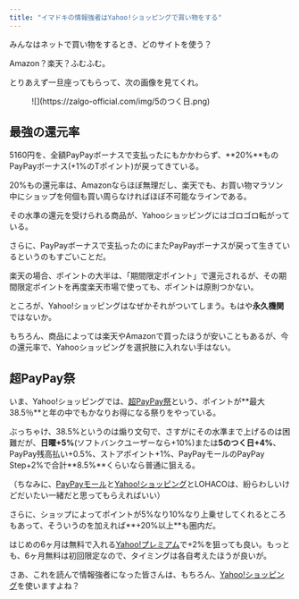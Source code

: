 ```yaml
---
title: "イマドキの情報強者はYahoo!ショッピングで買い物をする"
---
```


みんなはネットで買い物をするとき、どのサイトを使う？

Amazon？楽天？ふむふむ。

とりあえず一旦座ってもらって、次の画像を見てくれ。

<figure class="wp-block-image size-full">![](https://zalgo-official.com/img/5のつく日.png)</figure>

## 最強の還元率

5160円を、全額PayPayボーナスで支払ったにもかかわらず、**<span class="bold-blue">20%**ものPayPayボーナス(+1%のTポイント)が戻ってきている。

20%もの還元率は、Amazonならほぼ無理だし、楽天でも、お買い物マラソン中にショップを何個も買い周らなければほぼ不可能なラインである。

その水準の還元を受けられる商品が、Yahooショッピングにはゴロゴロ転がっている。

さらに、PayPayボーナスで支払ったのにまたPayPayボーナスが戻って生きているというのもすごいことだ。

楽天の場合、ポイントの大半は、「期間限定ポイント」で還元されるが、その期間限定ポイントを再度楽天市場で使っても、ポイントは原則つかない。

ところが、Yahoo!ショッピングはなぜかそれがついてしまう。もはや**永久機関**ではないか。

もちろん、商品によっては楽天やAmazonで買ったほうが安いこともあるが、今の還元率で、Yahooショッピングを選択肢に入れない手はない。

## 超PayPay祭

いま、Yahoo!ショッピングでは、[超PayPay祭](https://ck.jp.ap.valuecommerce.com/servlet/referral?sid=3619296&pid=887436134&vc_url=https%3A%2F%2Fshopping.yahoo.co.jp%2Fpromotion%2Fsale%2Fppf%2F%3Fsc_i%3Dshp_pc_promo-sale_counter1_ppf2021%23anchor_mdPreparation)という、ポイントが**<span class="bold-red">最大38.5％**と年の中でもかなりお得になる祭りをやっている。

ぶっちゃけ、38.5%というのは煽り文句で、さすがにその水準まで上げるのは困難だが、**日曜+5%**(ソフトバンクユーザーなら+10%)または**5のつく日+4%**、PayPay残高払い+0.5%、ストアポイント+1%、PayPayモールのPayPay Step+2%で合計**<span class="bold-blue">8.5%**くらいなら普通に狙える。

（ちなみに、[PayPayモール](https://ck.jp.ap.valuecommerce.com/servlet/referral?sid=3619296&pid=887436134&vc_url=https%3A%2F%2Fpaypaymall.yahoo.co.jp%2F)と[Yahoo!ショッピング](https://ck.jp.ap.valuecommerce.com/servlet/referral?sid=3619296&pid=887436152)とLOHACOは、紛らわしいけどだいたい一緒だと思ってもらえればいい）

さらに、ショップによってポイントが5%なり10%なり上乗せしてくれるところもあって、そういうのを加えれば**<span class="bold-red">+20%以上**も圏内だ。

はじめの6ヶ月は無料で入れる[Yahoo!プレミアム](https://ck.jp.ap.valuecommerce.com/servlet/referral?sid=3619296&pid=887436147)で+2%を狙っても良い。もっとも、6ヶ月無料は初回限定なので、タイミングは各自考えたほうが良いが。

さあ、これを読んで情報強者になった皆さんは、もちろん、[Yahoo!ショッピング](https://ck.jp.ap.valuecommerce.com/servlet/referral?sid=3619296&pid=887436152)を使いますよね？
